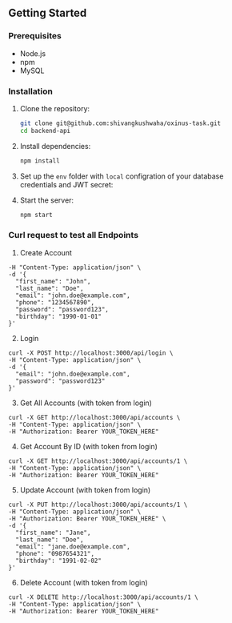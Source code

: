 
## Getting Started

### Prerequisites

- Node.js
- npm
- MySQL

### Installation

1. Clone the repository:
    ```sh
    git clone git@github.com:shivangkushwaha/oxinus-task.git
    cd backend-api
    ```

2. Install dependencies:
    ```sh
    npm install
    ```

3. Set up the `env` folder with `local` configration of your database credentials and JWT secret:

4. Start the server:
    ```sh
    npm start
    ```

### Curl request to test all Endpoints

1. Create Account
```curl -X POST http://localhost:3000/api/accounts \
-H "Content-Type: application/json" \
-d '{
  "first_name": "John",
  "last_name": "Doe",
  "email": "john.doe@example.com",
  "phone": "1234567890",
  "password": "password123",
  "birthday": "1990-01-01"
}'
```

2. Login
```
curl -X POST http://localhost:3000/api/login \
-H "Content-Type: application/json" \
-d '{
  "email": "john.doe@example.com",
  "password": "password123"
}'
```

3. Get All Accounts (with token from login)
```
curl -X GET http://localhost:3000/api/accounts \
-H "Content-Type: application/json" \
-H "Authorization: Bearer YOUR_TOKEN_HERE"
```

4. Get Account By ID (with token from login)
```
curl -X GET http://localhost:3000/api/accounts/1 \
-H "Content-Type: application/json" \
-H "Authorization: Bearer YOUR_TOKEN_HERE"
```

5. Update Account (with token from login)
```
curl -X PUT http://localhost:3000/api/accounts/1 \
-H "Content-Type: application/json" \
-H "Authorization: Bearer YOUR_TOKEN_HERE" \
-d '{
  "first_name": "Jane",
  "last_name": "Doe",
  "email": "jane.doe@example.com",
  "phone": "0987654321",
  "birthday": "1991-02-02"
}'
```

6. Delete Account (with token from login)
```
curl -X DELETE http://localhost:3000/api/accounts/1 \
-H "Content-Type: application/json" \
-H "Authorization: Bearer YOUR_TOKEN_HERE"
```
